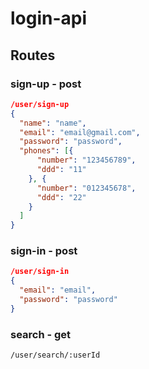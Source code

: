 # login-api

## Routes

### sign-up - post
```json
/user/sign-up
{
  "name": "name",
  "email": "email@gmail.com",
  "password": "password",
  "phones": [{
      "number": "123456789",
      "ddd": "11"
    }, {
      "number": "012345678",
      "ddd": "22"
    }
  ]
}
```

### sign-in - post
```json
/user/sign-in
{
  "email": "email",
  "password": "password"
}
```

### search - get
```
/user/search/:userId
```
